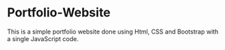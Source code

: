 # Portfolio-Website
This is a simple portfolio website done using Html, CSS and Bootstrap with a single JavaScript code.
